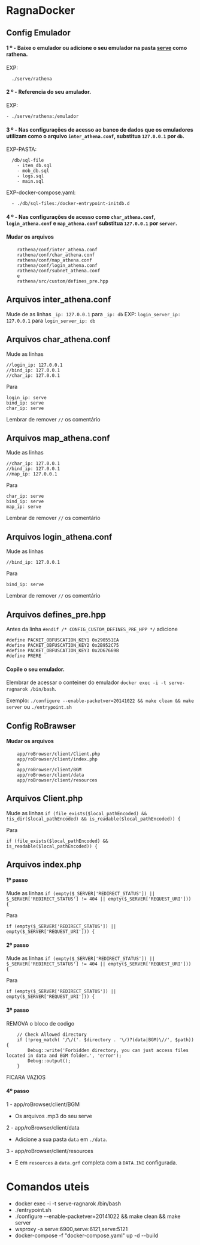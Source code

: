 # RagnaDocker

## Config Emulador

#### 1 º - Baixe o emulador ou adicione o seu emulador na pasta [serve](https://github.com/rathena) como rathena.
EXP: 
````
  ./serve/rathena
````
#### 2 º - Referencia do seu amulador.
EXP: 
````
- ./serve/rathena:/emulador
````
#### 3 º - Nas configurações de acesso ao banco de dados que os emuladores utilizam como o arquivo ````inter_athena.conf````, substitua ````127.0.0.1```` por ````db````.
EXP-PASTA: 
````
  /db/sql-file
    - item_db.sql
    - mob_db.sql
    - logs.sql
    - main.sql
````
EXP-docker-compose.yaml: 
````
  - ./db/sql-files:/docker-entrypoint-initdb.d
````

#### 4 º - Nas configurações de acesso como ````char_athena.conf````, ````login_athena.conf```` e ````map_athena.conf```` substitua ````127.0.0.1```` por ````server````.
#### Mudar os arquivos
````
    rathena/conf/inter_athena.conf
    rathena/conf/char_athena.conf  
    rathena/conf/map_athena.conf
    rathena/conf/login_athena.conf
    rathena/conf/subnet_athena.conf
    e
    rathena/src/custom/defines_pre.hpp
````
## Arquivos inter_athena.conf
Mude de as linhas ````_ip: 127.0.0.1```` para ````_ip: db````
EXP:
````login_server_ip: 127.0.0.1```` para  ````login_server_ip: db````
## Arquivos char_athena.conf
Mude as linhas
````
//login_ip: 127.0.0.1
//bind_ip: 127.0.0.1
//char_ip: 127.0.0.1
````
Para
````
login_ip: serve
bind_ip: serve
char_ip: serve
````
Lembrar de remover ````//```` os comentário
## Arquivos map_athena.conf
Mude as linhas
````
//char_ip: 127.0.0.1
//bind_ip: 127.0.0.1
//map_ip: 127.0.0.1
````
Para
````
char_ip: serve
bind_ip: serve
map_ip: serve
````
Lembrar de remover ````//```` os comentário
## Arquivos login_athena.conf
Mude as linhas
````
//bind_ip: 127.0.0.1
````
Para
````
bind_ip: serve
````
Lembrar de remover ````//```` os comentário
## Arquivos defines_pre.hpp
Antes da linha 
````#endif /* CONFIG_CUSTOM_DEFINES_PRE_HPP */````
adicione
````
#define PACKET_OBFUSCATION_KEY1 0x290551EA
#define PACKET_OBFUSCATION_KEY2 0x2B952C75
#define PACKET_OBFUSCATION_KEY3 0x2D67669B
#define PRERE
````

#### Copile o seu emulador. 
Elembrar de acessar o conteiner do emulador ````docker exec -i -t serve-ragnarok /bin/bash````.

Exemplo:  ````./configure --enable-packetver=20141022 && make clean && make server```` ou ````./entrypoint.sh````
## Config RoBrawser
#### Mudar os arquivos
````
    app/roBrowser/client/Client.php
    app/roBrowser/client/index.php
    e
    app/roBrowser/client/BGM
    app/roBrowser/client/data
    app/roBrowser/client/resources
````
## Arquivos Client.php
Mude as linhas
````if (file_exists($local_pathEncoded) && !is_dir($local_pathEncoded) && is_readable($local_pathEncoded)) {````

Para

````if (file_exists($local_pathEncoded) && is_readable($local_pathEncoded)) {````

## Arquivos index.php
#### 1º passo
Mude as linhas
````if (empty($_SERVER['REDIRECT_STATUS']) || $_SERVER['REDIRECT_STATUS'] != 404 || empty($_SERVER['REQUEST_URI'])) {````

Para

````if (empty($_SERVER['REDIRECT_STATUS']) || empty($_SERVER['REQUEST_URI'])) {````

#### 2º passo
Mude as linhas
````if (empty($_SERVER['REDIRECT_STATUS']) || $_SERVER['REDIRECT_STATUS'] != 404 || empty($_SERVER['REQUEST_URI'])) {````

Para

````if (empty($_SERVER['REDIRECT_STATUS']) || empty($_SERVER['REQUEST_URI'])) {````

#### 3º passo
REMOVA o bloco de codigo
````
	// Check Allowed directory
	if (!preg_match( '/\/('. $directory . '\/)?(data|BGM)\//', $path)) {
		Debug::write('Forbidden directory, you can just access files located in data and BGM folder.', 'error');
		Debug::output();
	}

````
FICARA VAZIOS
#### 4º passo
1 - app/roBrowser/client/BGM
  - Os arquivos .mp3 do seu serve

2 - app/roBrowser/client/data
  - Adicione a sua pasta ````data```` em ````./data````.
 
3 - app/roBrowser/client/resources
  - E em ````resources```` a ````data.grf```` completa com a ````DATA.INI```` configurada.

# Comandos uteis
 - docker exec -i -t serve-ragnarok /bin/bash
 - ./entrypoint.sh 
 - ./configure --enable-packetver=20141022 && make clean && make server
 - wsproxy -a serve:6900,serve:6121,serve:5121
 - docker-compose -f "docker-compose.yaml" up -d --build
